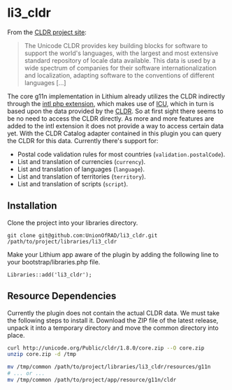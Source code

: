 # li3_cldr

From the [CLDR project site](http://cldr.unicode.org/index):

> The Unicode CLDR provides key building blocks for software to support the world's languages, with the largest and most extensive standard repository of locale data available. This data is used by a wide spectrum of companies for their software internationalization and localization, adapting software to the conventions of different languages [...]

The core g11n implementation in Lithium already utilizes the CLDR indirectly through the [intl php extension](http://php.net/manual/en/book.intl.php), which makes use of [ICU](http://site.icu-project.org/), which in turn is based upon the data provided by the [CLDR](http://cldr.unicode.org/index). So at first sight there seems to be no need to access the CLDR directly. As more and more features are added to the intl extension it does not provide a way to access certain data yet. With the CLDR Catalog adapter contained in this plugin you can query the CLDR for this data. Currently there's support for:

 * Postal code validation rules for most countries (`validation.postalCode`).
 * List and translation of currencies (`currency`).
 * List and translation of languages (`language`).
 * List and translation of territories (`territory`).
 * List and translation of scripts (`script`).

## Installation

Clone the project into your libraries directory.
```
git clone git@github.com:UnionOfRAD/li3_cldr.git /path/to/project/libraries/li3_cldr
```

Make your Lithium app aware of the plugin by adding the following line to your bootstrap/libraries.php file.
```
Libraries::add('li3_cldr');
```

## Resource Dependencies

Currently the plugin does not contain the actual CLDR data. We must take the following steps to install it. Download the ZIP file of the latest release, unpack it into a temporary directory and move the common directory into place.

```sh
curl http://unicode.org/Public/cldr/1.8.0/core.zip --O core.zip
unzip core.zip -d /tmp

mv /tmp/common /path/to/project/libraries/li3_cldr/resources/g11n
# ... or ...
mv /tmp/common /path/to/project/app/resource/g11n/cldr
```

